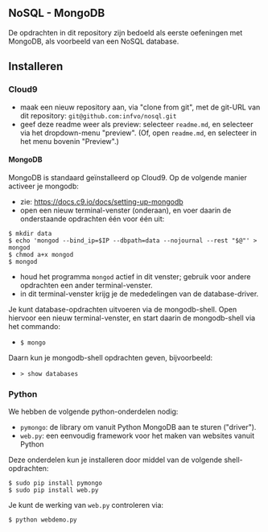## NoSQL - MongoDB

De opdrachten in dit repository zijn bedoeld als eerste oefeningen met MongoDB, als voorbeeld van een NoSQL database.

## Installeren

### Cloud9

* maak een nieuw repository aan, via "clone from git", met de git-URL van dit repository: `git@github.com:infvo/nosql.git`
* geef deze readme weer als preview: selecteer `readme.md`, en selecteer via het dropdown-menu "preview". (Of, open `readme.md`, en selecteer in het menu bovenin "Preview".)

#### MongoDB

MongoDB is standaard geïnstalleerd op Cloud9. Op de volgende manier activeer je mongodb:

* zie: https://docs.c9.io/docs/setting-up-mongodb
* open een nieuw terminal-venster (onderaan), en voer daarin de onderstaande opdrachten één voor één uit:

```shell
$ mkdir data
$ echo 'mongod --bind_ip=$IP --dbpath=data --nojournal --rest "$@"' > mongod
$ chmod a+x mongod
$ mongod
```

* houd het programma `mongod` actief in dit venster; gebruik voor andere opdrachten een ander terminal-venster.
* in dit terminal-venster krijg je de mededelingen van de database-driver.

Je kunt database-opdrachten uitvoeren via de mongodb-shell. Open hiervoor een nieuw terminal-venster, en start daarin de mongodb-shell via het commando: 

* `$ mongo`

Daarn kun je mongodb-shell opdrachten geven, bijvoorbeeld: 

* `> show databases`

### Python

We hebben de volgende python-onderdelen nodig:

* `pymongo`: de library om vanuit Python MongoDB aan te sturen ("driver").
* `web.py`: een eenvoudig framework voor het maken van websites vanuit Python

Deze onderdelen kun je installeren door middel van de volgende shell-opdrachten:

```shell
$ sudo pip install pymongo
$ sudo pip install web.py
```

Je kunt de werking van `web.py` controleren via:

```
$ python webdemo.py
```
